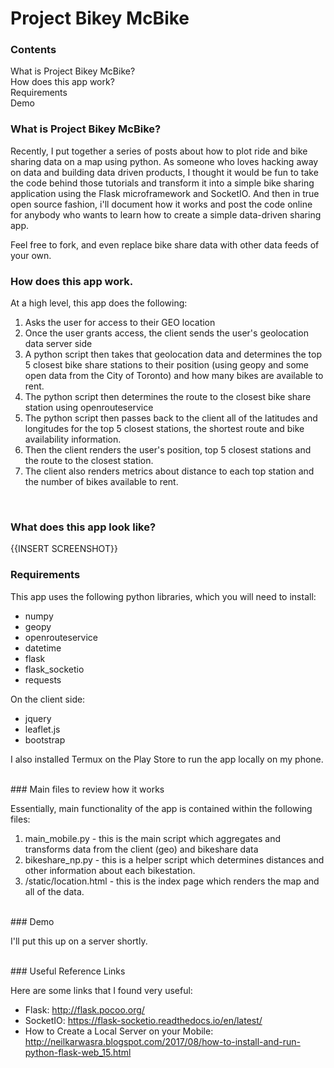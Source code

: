 # Project Bikey McBike

### Contents
What is Project Bikey McBike?<br/>
How does this app work?<br/>
Requirements<br/>
Demo<br/>


### What is Project Bikey McBike?

Recently, I put together a series of posts about how to plot ride and bike sharing data on a map using python. As someone who loves hacking away on data and building data driven products, I thought it would be fun to take the code behind those tutorials and transform it into a simple bike sharing application using the Flask microframework and SocketIO. And then in true open source fashion, i'll document how it works and post the code online for anybody who wants to learn how to create a simple data-driven sharing app. 

Feel free to fork, and even replace bike share data with other data feeds of your own. 
<br/>

### How does this app work. 

At a high level, this app does the following:

1. Asks the user for access to their GEO location
2. Once the user grants access, the client sends the user's geolocation data server side 
3. A python script then takes that geolocation data and determines the top 5 closest bike share stations to their position (using geopy and some open data from the City of Toronto) and how many bikes are available to rent.
4. The python script then determines the route to the closest bike share station using openrouteservice
5. The python script then passes back to the client all of the latitudes and longitudes for the top 5 closest stations, the shortest route and bike availability information. 
6. Then the client renders the user's position, top 5 closest stations and the route to the closest station. 
7. The client also renders metrics about distance to each top station and the number of bikes available to rent.
<br/>

### What does this app look like?

{{INSERT SCREENSHOT}}
<br/>

### Requirements

This app uses the following python libraries, which you will need to install:

- numpy
- geopy
- openrouteservice
- datetime
- flask
- flask_socketio
- requests

On the client side:

- jquery
- leaflet.js
- bootstrap

I also installed Termux on the Play Store to run the app locally on my phone.

<br/>
### Main files to review how it works

Essentially, main functionality of the app is contained within the following files:

1. main_mobile.py - this is the main script which aggregates and transforms data from the client (geo) and bikeshare data
2. bikeshare_np.py - this is a helper script which determines distances and other information about each bikestation.
3. /static/location.html - this is the index page which renders the map and all of the data.

<br/>
### Demo

I'll put this up on a server shortly.

<br/>
### Useful Reference Links

Here are some links that I found very useful:

- Flask: http://flask.pocoo.org/
- SocketIO: https://flask-socketio.readthedocs.io/en/latest/
- How to Create a Local Server on your Mobile: http://neilkarwasra.blogspot.com/2017/08/how-to-install-and-run-python-flask-web_15.html








